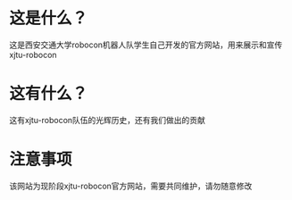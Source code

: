# 这是什么？
这是西安交通大学robocon机器人队学生自己开发的官方网站，用来展示和宣传xjtu-robocon
# 这有什么？
这有xjtu-robocon队伍的光辉历史，还有我们做出的贡献
# 注意事项
该网站为现阶段xjtu-robocon官方网站，需要共同维护，请勿随意修改
